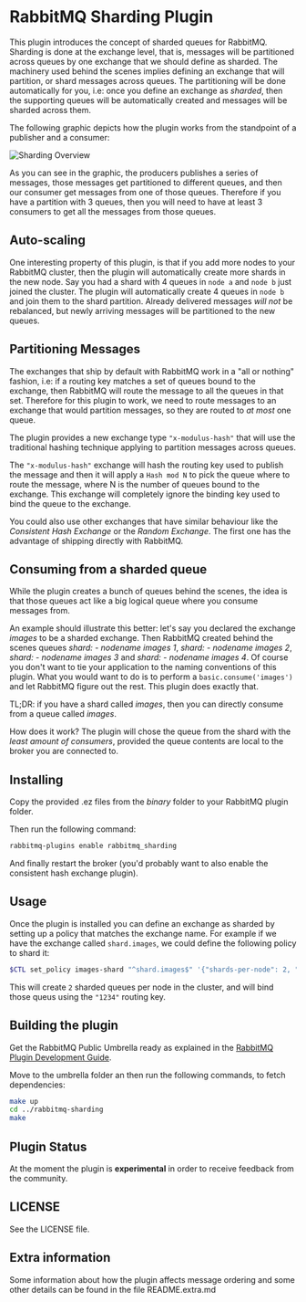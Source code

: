 # RabbitMQ Sharding Plugin #

This plugin introduces the concept of sharded queues for
RabbitMQ. Sharding is done at the exchange level, that is, messages
will be partitioned across queues by one exchange that we should
define as sharded. The machinery used behind the scenes implies
defining an exchange that will partition, or shard messages across
queues. The partitioning will be done automatically for you, i.e: once
you define an exchange as _sharded_, then the supporting queues will
be automatically created and messages will be sharded across them.

The following graphic depicts how the plugin works from the standpoint
of a publisher and a consumer:

![Sharding Overview](http://hg.rabbitmq.com/rabbitmq-sharding/raw-file/6fea09e847d5/docs/sharded_queues.png)

As you can see in the graphic, the producers publishes a series of
messages, those messages get partitioned to different queues, and then
our consumer get messages from one of those queues. Therefore if you
have a partition with 3 queues, then you will need to have at least 3
consumers to get all the messages from those queues.

## Auto-scaling ##

One interesting property of this plugin, is that if you add more nodes
to your RabbitMQ cluster, then the plugin will automatically create
more shards in the new node. Say you had a shard with 4 queues in
`node a` and `node b` just joined the cluster. The plugin will
automatically create 4 queues in `node b` and join them to the shard
partition. Already delivered messages _will not_ be rebalanced, but
newly arriving messages will be partitioned to the new queues.

## Partitioning Messages ##

The exchanges that ship by default with RabbitMQ work in a "all or
nothing" fashion, i.e: if a routing key matches a set of queues bound
to the exchange, then RabbitMQ will route the message to all the
queues in that set. Therefore for this plugin to work, we need to
route messages to an exchange that would partition messages, so they
are routed to _at most_ one queue.

The plugin provides a new exchange type `"x-modulus-hash"` that will use
the traditional hashing technique applying to partition messages
across queues.

The `"x-modulus-hash"` exchange will hash the routing key used to
publish the message and then it will apply a `Hash mod N` to pick the
queue where to route the message, where N is the number of queues
bound to the exchange. This exchange will completely ignore the
binding key used to bind the queue to the exchange.

You could also use other exchanges that have similar behaviour like
the _Consistent Hash Exchange_ or the _Random Exchange_.  The first
one has the advantage of shipping directly with RabbitMQ.

## Consuming from a sharded queue ##

While the plugin creates a bunch of queues behind the scenes, the idea
is that those queues act like a big logical queue where you consume
messages from.

An example should illustrate this better: let's say you declared the
exchange _images_ to be a sharded exchange. Then RabbitMQ created
behind the scenes queues _shard: - nodename images 1_, _shard: -
nodename images 2_, _shard: - nodename images 3_ and _shard: -
nodename images 4_. Of course you don't want to tie your application
to the naming conventions of this plugin. What you would want to do is
to perform a `basic.consume('images')` and let RabbitMQ figure out the
rest. This plugin does exactly that.

TL;DR: if you have a shard called _images_, then you can directly
consume from a queue called _images_.

How does it work? The plugin will chose the queue from the shard with
the _least amount of consumers_, provided the queue contents are local
to the broker you are connected to.

## Installing ##

Copy the provided .ez files from the _binary_ folder to your RabbitMQ
plugin folder.

Then run the following command:

```bash
rabbitmq-plugins enable rabbitmq_sharding
```

And finally restart the broker (you'd probably want to also enable the
consistent hash exchange plugin).

## Usage ##

Once the plugin is installed you can define an exchange as sharded by
setting up a policy that matches the exchange name. For example if we
have the exchange called `shard.images`, we could define the following
policy to shard it:

```bash
$CTL set_policy images-shard "^shard.images$" '{"shards-per-node": 2, "routing-key": "1234"}'
```

This will create `2` sharded queues per node in the cluster, and will
bind those queus using the `"1234"` routing key.

## Building the plugin ##

Get the RabbitMQ Public Umbrella ready as explained in the
[RabbitMQ Plugin Development Guide](http://www.rabbitmq.com/plugin-development.html).

Move to the umbrella folder an then run the following commands, to
fetch dependencies:

```bash
make up
cd ../rabbitmq-sharding
make
```

## Plugin Status ##

At the moment the plugin is __experimental__ in order to receive
feedback from the community.

## LICENSE ##

See the LICENSE file.

## Extra information ##

Some information about how the plugin affects message ordering and
some other details can be found in the file README.extra.md
